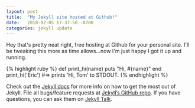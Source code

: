 ```yaml
---
layout: post
title:  "My Jekyll site hosted at Github!"
date:   2018-02-05 17:37:50 -0700
categories: jekyll update
---
```

Hey that's pretty neat right, free hosting at Github for your personal site. I'll be tweaking this more as time allows...now I'm just happy I got it up and running.

{% highlight ruby %}
def print_hi(name)
  puts "Hi, #{name}"
end
print_hi('Eric')
#=> prints 'Hi, Tom' to STDOUT.
{% endhighlight %}

Check out the [Jekyll docs][jekyll-docs] for more info on how to get the most out of Jekyll. File all bugs/feature requests at [Jekyll’s GitHub repo][jekyll-gh]. If you have questions, you can ask them on [Jekyll Talk][jekyll-talk].

[jekyll-docs]: http://jekyllrb.com/docs/home
[jekyll-gh]:   https://github.com/jekyll/jekyll
[jekyll-talk]: https://talk.jekyllrb.com/
